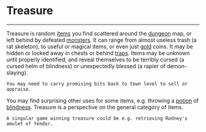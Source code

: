 # Treasure

---

Treasure is random [items](items.md) you find scattered around the [dungeon](dungeon.md) map, or left behind by defeated [monsters](monster.md). It can range from almost useless trash (a rat skeleton), to useful or magical items, or even just [gold](gold.md) coins. It may be hidden or locked away in chests or behind [traps](trap.md). Items may be unknown until properly identified, and reveal themselves to be terribly cursed (a cursed helm of blindness) or unexpectedly blessed (a rapier of demon-slaying).

```text
You may need to carry promising bits back to town level to sell or appraise.
```

You may find surprising other uses for some items, e.g. throwing a [potion](potion.md) of [blindness](blindness.md). Treasure is a perspective on the general category of items.

```text
A singular game winning treasure could be e.g. retrieving Rodney's amulet of Yendor.
```
